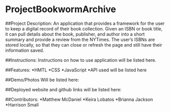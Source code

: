 # ProjectBookwormArchive

##Project Description:
An application that provides a framework for the user to keep a digital record of their book collection. Given an ISBN or book title, it can pull details about the book, publisher, and author into a short summary and provide a review from the NYTimes. The user’s ISBNs are stored locally, so that they can close or refresh the page and still have their information saved.

##Instructions:
Instructions on how to use application will be listed here.




##Features:
*HMTL
*CSS
*JavaScript
*API used will be listed here 





##Demo/Photos Will be listed here:


##Deployed website and github links will be listed here:




##Contributors:
*Matthew McDaniel
*Keira Lobatos
*Brianna Jackson
*Harrison Small
